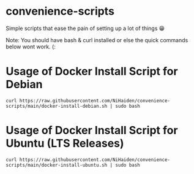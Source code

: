 # convenience-scripts
Simple scripts that ease the pain of setting up a lot of things 😁

Note: You should have bash & curl installed or else the quick commands below wont work. (:  

# Usage of Docker Install Script for Debian
```curl https://raw.githubusercontent.com/NiHaiden/convenience-scripts/main/docker-install-debian.sh | sudo bash```

# Usage of Docker Install Script for Ubuntu (LTS Releases)
```curl https://raw.githubusercontent.com/NiHaiden/convenience-scripts/main/docker-install-ubuntu.sh | sudo bash```
